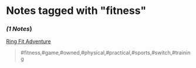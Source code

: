 # Notes tagged with "fitness"

### _(1 Notes_)

[Ring Fit Adventure](./../Ring%20Fit%20Adventure.md)
> #fitness,#game,#owned,#physical,#practical,#sports,#switch,#training


